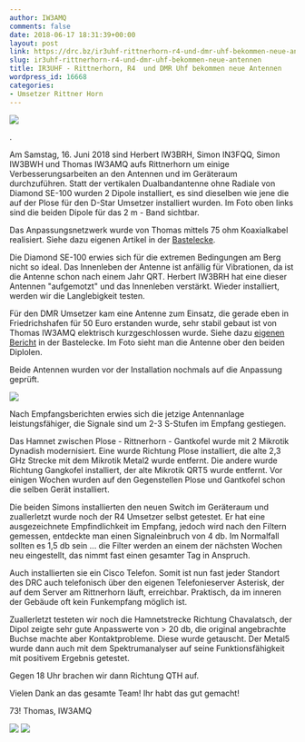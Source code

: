```yaml
---
author: IW3AMQ
comments: false
date: 2018-06-17 18:31:39+00:00
layout: post
link: https://drc.bz/ir3uhf-rittnerhorn-r4-und-dmr-uhf-bekommen-neue-antennen/
slug: ir3uhf-rittnerhorn-r4-und-dmr-uhf-bekommen-neue-antennen
title: IR3UHF - Rittnerhorn, R4  und DMR Uhf bekommen neue Antennen
wordpress_id: 16668
categories:
- Umsetzer Rittner Horn
---
```


![](https://drc.bz/wp-content/uploads/2018/06/20180616_180305-e1529233069966.jpg)

.

Am Samstag, 16. Juni 2018 sind Herbert IW3BRH, Simon IN3FQQ, Simon IW3BWH und Thomas IW3AMQ aufs Rittnerhorn um einige Verbesserungsarbeiten an den Antennen und im Geräteraum durchzuführen. Statt der vertikalen Dualbandantenne ohne Radiale von Diamond SE-100 wurden 2 Dipole installiert, es sind dieselben wie jene die auf der Plose für den D-Star Umsetzer installiert wurden. Im Foto oben links sind die beiden Dipole für das 2 m - Band sichtbar.

Das Anpassungsnetzwerk wurde von Thomas mittels 75 ohm Koaxialkabel realisiert. Siehe dazu eigenen Artikel in der [Bastelecke](https://drc.bz/technik/antennen/vhf-dipolantenne-mit-125-ohm-anpassungsglied/).

Die Diamond SE-100 erwies sich für die extremen Bedingungen am Berg nicht so ideal. Das Innenleben der Antenne ist anfällig für Vibrationen, da ist die Antenne schon nach einem Jahr QRT. Herbert IW3BRH hat eine dieser Antennen "aufgemotzt" und das Innenleben verstärkt. Wieder installiert, werden wir die Langlebigkeit testen.

Für den DMR Umsetzer kam eine Antenne zum Einsatz, die gerade eben in Friedrichshafen für 50 Euro erstanden wurde, sehr stabil gebaut ist von Thomas IW3AMQ elektrisch kurzgeschlossen wurde. Siehe dazu [eigenen Bericht](https://drc.bz/technik/antennen/uhf-antenne-tr-qc-430-40-7dib/) in der Bastelecke. Im Foto sieht man die Antenne ober den beiden Diplolen.

Beide Antennen wurden vor der Installation nochmals auf die Anpassung geprüft.

![](https://drc.bz/wp-content/uploads/2018/06/IMG_20180616_092651_822-300x225.jpg)

Nach Empfangsberichten erwies sich die jetzige Antennanlage leistungsfähiger, die Signale sind um 2-3 S-Stufen im Empfang gestiegen.

Das Hamnet zwischen Plose - Rittnerhorn - Gantkofel wurde mit 2 Mikrotik Dynadish modernisiert. Eine wurde Richtung Plose installiert, die alte 2,3 GHz Strecke mit dem Mikrotik Metal2 wurde entfernt. Die andere wurde Richtung Gangkofel installiert, der alte Mikrotik QRT5 wurde entfernt. Vor einigen Wochen wurden auf den Gegenstellen Plose und Gantkofel schon die selben Gerät installiert.

Die beiden Simons installierten den neuen Switch im Geräteraum und zuallerletzt wurde noch der R4 Umsetzer selbst getestet. Er hat eine ausgezeichnete Empfindlichkeit im Empfang, jedoch wird nach den Filtern gemessen, entdeckte man einen Signaleinbruch von 4 db. Im Normalfall sollten es 1,5 db sein ... die Filter werden an einem der nächsten Wochen neu eingestellt, das nimmt fast einen gesamter Tag in Anspruch.

Auch installierten sie ein Cisco Telefon. Somit ist nun fast jeder Standort des DRC auch telefonisch über den eigenen Telefonieserver Asterisk, der auf dem Server am Rittnerhorn läuft, erreichbar. Praktisch, da im inneren der Gebäude oft kein Funkempfang möglich ist.

Zuallerletzt testeten wir noch die Hamnetstrecke Richtung Chavalatsch, der Dipol zeigte sehr gute Anpasswerte von > 20 db, die original angebrachte Buchse machte aber Kontaktprobleme. Diese wurde getauscht. Der Metal5 wurde dann auch mit dem Spektrumanalyser auf seine Funktionsfähigkeit mit positivem Ergebnis getestet.

Gegen 18 Uhr brachen wir dann Richtung QTH auf.

Vielen Dank an das gesamte Team! Ihr habt das gut gemacht!

73! Thomas, IW3AMQ

![](https://drc.bz/wp-content/uploads/2018/06/20180616_180208-300x169.jpg) ![](https://drc.bz/wp-content/uploads/2018/06/20180616_180145-e1529233041352-169x300.jpg)
